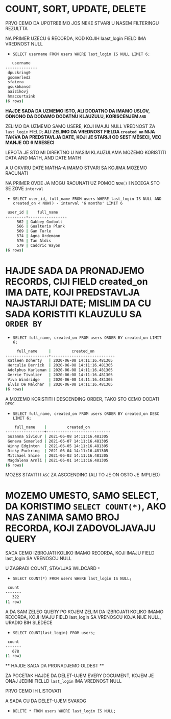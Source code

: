 # COUNT, SORT, UPDATE, DELETE

PRVO CEMO DA UPOTREBIMO JOS NEKE STVARI U NASEM FILTERINGU REZULTTA

NA PRIMER UZECU 6 RECORDA, KOD KOJIH laast_login FIELD IMA VREDNOST NULL

- `SELECT username FROM users WHERE last_login IS NULL LIMIT 6;`

```zsh
   username   
--------------
 dpuckring0
 gsomerled2
 sfaiera
 gsukbhansd
 aaizikovj
 hmaccurtaink
(6 rows)
```

**HAJDE SADA DA UZMEMO ISTO, ALI DODATNO DA IMAMO USLOV, ODNONO DA DODAMO DODATNU KLAUZULU, KORISCENJEM `AND`**

ZELIMO DA UZMEMO SAMO USERE, KOJI IMAJU NULL VREDNOST ZA `last_login` FIELD; **ALI ZELIMO DA VREDNOST FIELDA `created_on`  NIJA TAKVA DA PREDSTAVLJA DATE, KOJI JE STARIJI OD SEST MESECI, VEC MANJE OD 6 MSESECI**

LEPOTA JE STO MI DIREKTNO U NASIM KLAUZULAMA MOZEMO KORISTITI DATA AND MATH, AND DATE MATH

A U OKVIRU DATE MATHA-A IMAMO STVARI SA KOJIMA MOZEMO RACUNATI

NA PRIMER OVDE JA MOGU RACUNATI UZ POMOC `NOW()` I NECEGA STO SE ZOVE `interval`

- `SELECT user_id, full_name FROM users WHERE last_login IS NULL AND created_on < NOW() - interval '6 months' LIMIT 6`

```zsh
 user_id |    full_name    
---------+-----------------
     562 | Gabbey Godbolt
     566 | Gualterio Plank
     569 | Gan Turle
     574 | Agna Ordemann
     576 | Tan Aldis
     579 | Caddric Wayon
(6 rows)
```

# HAJDE SADA DA PRONADJEMO RECORDS, CIJI FIELD created_on IMA DATE, KOJI PREDSTAVLJA NAJSTARIJI DATE; MISLIM DA CU SADA KORISTITI KLAUZULU SA `ORDER BY`

- `SELECT full_name, created_on FROM users ORDER BY created_on LIMIT 6;`

```zsh
     full_name     |         created_on         
-------------------+----------------------------
 Katleen Doherty   | 2020-06-08 14:11:16.481305
 Herculie Derrick  | 2020-06-08 14:11:16.481305
 Adolphus Karleman | 2020-06-08 14:11:16.481305
 Gerrie Tivolier   | 2020-06-08 14:11:16.481305
 Viva Windridge    | 2020-06-08 14:11:16.481305
 Elvis De Malchar  | 2020-06-08 14:11:16.481305
(6 rows)
```

A MOZEMO KORISTITI I DESCENDING ORDER, TAKO STO CEMO DODATI `DESC`

- `SELECT full_name, created_on FROM users ORDER BY created_on DESC LIMIT 6;`

```zsh
    full_name    |         created_on         
-----------------+----------------------------
 Suzanna Siviour | 2021-06-08 14:11:16.481305
 Geneva Somerled | 2021-06-07 14:11:16.481305
 Winny Edginton  | 2021-06-05 14:11:16.481305
 Dicky Puckring  | 2021-06-04 14:11:16.481305
 Mitchael Shine  | 2021-06-03 14:11:16.481305
 Magdalena Arnli | 2021-06-01 14:11:16.481305
(6 rows)
```

MOZES STAVITI I `ASC` ZA ASCCENDING (ALI TO JE ON OSTO JE IMPLIED)

# MOZEMO UMESTO, SAMO SELECT, DA KORISTIMO   `SELECT COUNT(*)`, AKO NAS ZANIMA SAMO BROJ RECORDA, KOJI ZADOVOLJAVAJU QUERY

SADA CEMO IZBROJATI KOLIKO IMAMO RECORDA, KOJI IMAJU FIELD last_login SA VRENOSCU NULL

U ZAGRADI COUNT, STAVLJAS WILDCARD `*`

- `SELECT COUNT(*) FROM users WHERE last_login IS NULL;`

```zsh
 count 
-------
   322
(1 row)
```

A DA SAM ZELEO QUERY PO KOJEM ZELIM DA IZBROJATI KOLIKO IMAMO RECORDA, KOJI IMAJU FIELD last_login SA VRENOSCU KOJA NIJE NULL, URADIO BIH SLEDECE

- `SELECT COUNT(last_login) FROM users;`

```zsh
 count 
-------
   678
(1 row)
```

** HAJDE SADA DA PRONADJEMO OLDEST **

ZA POCETAK HAJDE DA DELET-UJEM EVERY DOCUMENT, KOJEM JE ONAJ JEDINI FIELLD `last_login` IMA VREDNOST NULL

PRVO CEMO IH LISTOVATI

A SADA CU DA DELET-UJEM SVAKOG

- `DELETE * FROM users WHERE last_login IS NULL;`